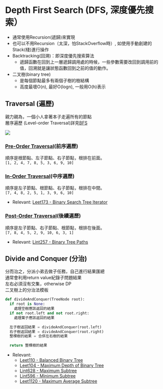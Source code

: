 # Depth First Search (DFS, 深度優先搜索）
- 通常使用Recursion(遞歸)來實現
- 也可以不用Recursion（太深，怕StackOverflow時）, 如使用手動創建的Stack(棧)進行操作
- Backtracking(回溯)：即深度優先搜索算法
  - 遞歸函數在回到上一層遞歸調用處的時候，一些參數需要改回到調用前的值，回溯就是讓狀態函數回到之前的值的動作。 
- 二叉樹(binary tree)
  - 是每個節點最多有兩個子樹的樹結構
  - 高度最壞O(n), 最好O(logn), 一般用O(h)表示
 
## Traversal (遍歷) 
親力親為，一個小人拿著本子走遍所有的節點\
層序遍歷 (Level-order Traversal)詳見[BFS](https://github.com/chkao831/Algo_learning_notes/tree/main/BFS)

<img src="https://ithelp.ithome.com.tw/upload/images/20181028/20111557YgB20xzqR3.jpg" />

### [Pre-Order Traversal](https://github.com/chkao831/Algo_learning_notes/blob/main/DFS/LeetCode_144_Binary-Tree-Preorder-Traversal.md)(前序遍歷)
順序是根節點、左子節點、右子節點，根排在前面。\
`[1, 2, 4, 7, 8, 5, 3, 6, 9, 10]`
### [In-Order Traversal](https://github.com/chkao831/Algo_learning_notes/blob/main/DFS/LeetCode_94_Binary-Tree-Inorder-Traversal.md)(中序遍歷)
順序是左子節點、根節點、右子節點，根排在中間。\
`[7, 4, 8, 2, 5, 1, 3, 9, 6, 10]`
- Relevant: [Leet173 - Binary Search Tree Iterator](https://github.com/chkao831/Algo_learning_notes/blob/main/DFS/LeetCode_173_Binary-Search-Tree-Iterator.md)
### [Post-Order Traversal](https://github.com/chkao831/Algo_learning_notes/blob/main/DFS/LeetCode_145_Binary-Tree-Postorder-Traversal.md)(後續遍歷)
順序是左子節點、右子節點、根節點，根排在後面。\
`[7, 8, 4, 5, 2, 9, 10, 6, 3, 1]`
- Relevant: [Lint257 - Binary Tree Paths](https://github.com/chkao831/Algo_learning_notes/blob/main/DFS/LeetCode_257_Binary-Tree-Paths.md)
## Divide and Conquer (分治)
分而治之，分派小弟去做子任務，自己進行結果匯總\
通常會利用return value紀錄子問題結果\
左右必須沒有交集，otherwise DP\
二叉樹上的分治法模板
```python
def divideAndConquer(TreeNode root):
  if root is None:
    處理空樹應該返回的結果
  if not root.left and not root.right:
    處理葉子應該返回的結果
  
  左子樹返回結果 = divideAndConquer(root.left)
  右子樹返回結果 = divideAndConquer(root.right)
  整棵樹的結果 = 合併左右樹的結果
  
  return 整棵樹的結果
```
- Relevant: 
  - [Leet110 - Balanced Binary Tree](https://github.com/chkao831/Algo_learning_notes/blob/main/DFS/LeetCode_110_Balanced-Binary-Tree.md)
  - [Leet104 - Maximum Depth of Binary Tree](https://github.com/chkao831/Algo_learning_notes/blob/main/DFS/LeetCode_104_Maximum-Depth-of-Binary-Tree.md)
  - [Lint628 - Maximum Subtree](https://github.com/chkao831/Algo_learning_notes/blob/main/DFS/LintCode_628_Maximum-Subtree.md)
  - [Lint596 - Minimum Subtree](https://github.com/chkao831/Algo_learning_notes/blob/main/DFS/LintCode_596_Minimum-Subtree.md)
  - [Leet1120 - Maximum Average Subtree](https://github.com/chkao831/Algo_learning_notes/blob/main/DFS/LeetCode_1120_Maximum-Average-Subtree.md)
